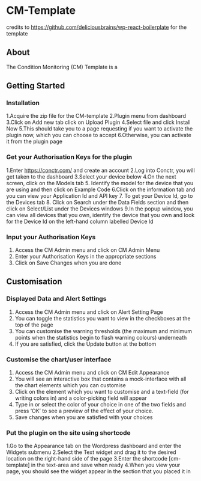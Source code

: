 # CM-Template
credits to https://github.com/deliciousbrains/wp-react-boilerplate for the template

## About
The Condition Monitoring (CM) Template is a 

## Getting Started

### Installation
1.Acquire the zip file for the CM-template
2.Plugin menu from dashboard
3.Click on Add new tab click on Upload Plugin
4.Select file and click Install Now
5.This should take you to a page requesting if you want to activate the plugin now, which you can choose to accept
6.Otherwise, you can activate it from the plugin page

### Get your Authorisation Keys for the plugin
1.Enter https://conctr.com/ and create an account
2.Log into Conctr, you will get taken to the dashboard
3.Select your device below
4.On the next screen, click on the Models tab
5. Identify the model for the device that you are using and then click on Example Code
6.Click on the information tab and you can view your Application Id and API key
7. To get your Device Id, go to the Devices tab 
8. Click on Search under the Data Fields section and then click on Select/List under the Devices windows
9.In the popup window, you can view all devices that you own, identify the device that you own and look for the Device Id on the left-hand column labelled Device Id

### Input your Authorisation Keys
1. Access the CM Admin menu and click on CM Admin Menu
2. Enter your Authorisation Keys in the appropriate sections
3. Click on Save Changes when you are done

## Customisation

### Displayed Data and Alert Settings
1. Access the CM Admin menu and click on Alert Setting Page
2. You can toggle the statistics you want to view in the checkboxes at the top of the page
3. You can customise the warning thresholds (the maximum and minimum points when the statistics begin to flash warning colours) underneath
4. If you are satisfied, click the Update button at the bottom

### Customise the chart/user interface
1. Access the CM Admin menu and click on CM Edit Appearance
2. You will see an interactive box that contains a mock-interface with all the chart elements which you can customise
3. Click on the element which you want to customise and a text-field (for writing colors in) and a color-picking field will appear
4. Type in or select the color of your choice in one of the two fields and press ‘OK’ to see a preview of the effect of your choice.
5. Save changes when you are satisfied with your choices

### Put the plugin on the site using shortcode
1.Go to the Appearance tab on the Wordpress dashboard and enter the Widgets submenu
2.Select the Text widget and drag it to the desired location on the right-hand side of the page
3.Enter the shortcode [cm-template] in the text-area and save when ready
4.When you view your page, you should see the widget appear in the section that you placed it in
